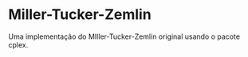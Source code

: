 Miller-Tucker-Zemlin
====================

Uma implementação do MIller-Tucker-Zemlin original usando o pacote cplex.
